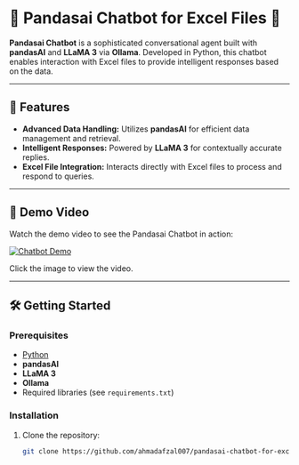 # 🤖 Pandasai Chatbot for Excel Files 🤖

**Pandasai Chatbot** is a sophisticated conversational agent built with **pandasAI** and **LLaMA 3** via **Ollama**. Developed in Python, this chatbot enables interaction with Excel files to provide intelligent responses based on the data.


---

## 🚀 Features

- **Advanced Data Handling:** Utilizes **pandasAI** for efficient data management and retrieval.
- **Intelligent Responses:** Powered by **LLaMA 3** for contextually accurate replies.
- **Excel File Integration:** Interacts directly with Excel files to process and respond to queries.

---

## 🎥 Demo Video

Watch the demo video to see the Pandasai Chatbot in action:

[![Chatbot Demo](https://img.youtube.com/vi/9qiesAfahOk/0.jpg)](https://youtu.be/9qiesAfahOk)

Click the image to view the video.

---

## 🛠️ Getting Started

### Prerequisites

- [Python](https://www.python.org/downloads/)
- **pandasAI**
- **LLaMA 3**
- **Ollama**
- Required libraries (see `requirements.txt`)

### Installation

1. Clone the repository:
   ```sh
   git clone https://github.com/ahmadafzal007/pandasai-chatbot-for-excel-files.git
